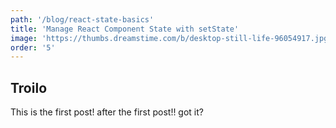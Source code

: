 ```yaml
---
path: '/blog/react-state-basics'
title: 'Manage React Component State with setState'
image: 'https://thumbs.dreamstime.com/b/desktop-still-life-96054917.jpg'
order: '5'
---
```


## Troilo

This is the first post! after the first post!! got it?
